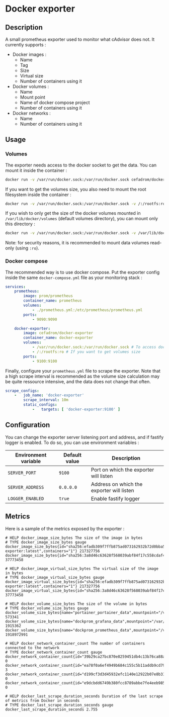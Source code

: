 # Docker exporter

## Description

A small prometheus exporter used to monitor what cAdvisor does not. It currently supports :

- Docker images :
    - Name
    - Tag
    - Size
    - Virtual size
    - Number of containers using it
- Docker volumes :
    - Name
    - Mount point
    - Name of docker compose project
    - Number of containers using it
- Docker networks :
    - Name
    - Number of containers using it

## Usage

### Volumes

The exporter needs access to the docker socket to get the data. You can mount it inside the container :

```bash
docker run -v /var/run/docker.sock:/var/run/docker.sock cefadrom/docker-exporter
```

If you want to get the volumes size, you also need to mount the root filesystem inside the container :

```bash
docker run -v /var/run/docker.sock:/var/run/docker.sock -v /:/rootfs:ro cefadrom/docker-exporter
```

If you wish to only get the size of the docker volumes mounted in `/var/lib/docker/volumes` (default volumes directory),
you can mount only this directory :

```bash
docker run -v /var/run/docker.sock:/var/run/docker.sock -v /var/lib/docker/volumes:/rootfs/var/lib/docker/volumes:ro cefadrom/docker-exporter
```

Note: for security reasons, it is recommended to mount data volumes read-only (using `:ro`).

### Docker compose

The recommended way is to use docker compose. Put the exporter config inside the same `docker-compose.yml` file as your
monitoring stack :

```yaml
services:
    prometheus:
        image: prom/prometheus
        container_name: prometheus
        volumes:
            - ./prometheus.yml:/etc/prometheus/prometheus.yml
        ports:
            - 9090:9090

    docker-exporter:
        image: cefadrom/docker-exporter
        container_name: docker-exporter
        volumes:
            - /var/run/docker.sock:/var/run/docker.sock # To access docker API
            - /:/rootfs:ro # If you want to get volumes size
        ports:
            - 9100:9100
```

Finally, configure your `prometheus.yml` file to scrape the exporter. Note that a high scrape interval is recommended as
the volume size calculation may be quite ressource intensive, and the data does not change that often.

```yaml
scrape_configs:
    -   job_name: 'docker-exporter'
        scrape_interval: 10m
        static_configs:
            -   targets: [ 'docker-exporter:9100' ]
```

## Configuration

You can change the exporter server listening port and address, and if fastify logger is enabled. To do so, you can use
environment variables :

| Environment variable | Default value | Description                               |
|----------------------|---------------|-------------------------------------------|
| `SERVER_PORT`        | `9100`        | Port on which the exporter will listen    |
| `SERVER_ADDRESS`     | `0.0.0.0`     | Address on which the exporter will listen |
| `LOGGER_ENABLED`     | `true`        | Enable fastify logger                     |

## Metrics

Here is a sample of the metrics exposed by the exporter :

```text
# HELP docker_image_size_bytes The size of the image in bytes
# TYPE docker_image_size_bytes gauge
docker_image_size_bytes{id="sha256:efadb309f7ffb875ad073162932b72d0bba5f8da71de54c36055fb843ef31be5",tag="cefadrom/docker-exporter:latest",containers="1"} 217327756
docker_image_size_bytes{id="sha256:3a8d46c63628f568039abf84f17c558cdaf4912d0c54a904e105f93f37f25775",tag="redis:alpine",containers="2"} 37773458

# HELP docker_image_virtual_size_bytes The virtual size of the image in bytes
# TYPE docker_image_virtual_size_bytes gauge
docker_image_virtual_size_bytes{id="sha256:efadb309f7ffb875ad073162932b72d0bba5f8da71de54c36055fb843ef31be5",tag="cefadrom/docker-exporter:latest",containers="1"} 217327756
docker_image_virtual_size_bytes{id="sha256:3a8d46c63628f568039abf84f17c558cdaf4912d0c54a904e105f93f37f25775",tag="redis:alpine",containers="2"} 37773458

# HELP docker_volume_size_bytes The size of the volume in bytes
# TYPE docker_volume_size_bytes gauge
docker_volume_size_bytes{name="portainer_portainer_data",mountpoint="/var/lib/docker/volumes/portainer_portainer_data/_data",compose_project="portainer",containers="1"} 573341
docker_volume_size_bytes{name="dockprom_grafana_data",mountpoint="/var/lib/docker/volumes/dockprom_grafana_data/_data",compose_project="dockprom",containers="1"} 1915362
docker_volume_size_bytes{name="dockprom_prometheus_data",mountpoint="/var/lib/docker/volumes/dockprom_prometheus_data/_data",compose_project="dockprom",containers="1"} 1918972991

# HELP docker_network_container_count The number of containers connected to the network
# TYPE docker_network_container_count gauge
docker_network_container_count{id="39b29ca27bc870e8259451db4c13b76ca88a0d211d3fe102eb5689938f094355",name="host"} 0
docker_network_container_count{id="ea78f0a6ef4949b684c155c5b11addb9cd79b7e2c0f7d43791c699373c5ca921",name="proxy"} 3
docker_network_container_count{id="d199cf3d3d45932efc1140e12922b07e8b31ba2715c1f686d44eff19ad7b69c7",name="bridge"} 0
docker_network_container_count{id="e9dcbdd6749b380fcc8789abbe7fe4eeb985110287d6ad4ef71026640688a914",name="none"} 0

# HELP docker_last_scrape_duration_seconds Duration of the last scrape of metrics from Docker in seconds
# TYPE docker_last_scrape_duration_seconds gauge
docker_last_scrape_duration_seconds 2.755
```
